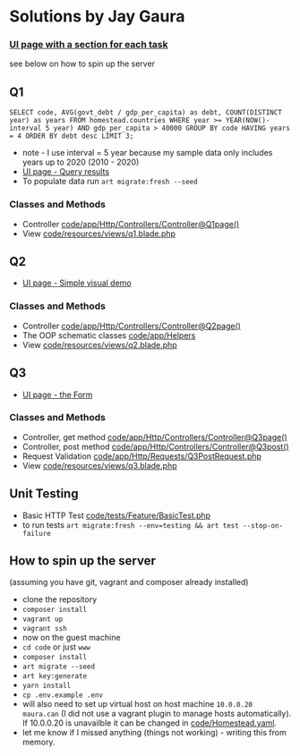 # Solutions by Jay Gaura
### [UI page with a section for each task](http://maura.can)
see below on how to spin up the server


## Q1
`
SELECT
	code,
	AVG(govt_debt / gdp_per_capita) as debt,
	COUNT(DISTINCT year) as years
FROM homestead.countries
WHERE year >= YEAR(NOW()-interval 5 year) AND gdp_per_capita > 40000
GROUP BY code
HAVING years = 4
ORDER BY debt desc
LIMIT 3;
`
* note - I use interval = 5 year because my sample data only includes years up to 2020 (2010 - 2020)
* [UI page - Query results](http://maura.can/q1)
* To populate data run `art migrate:fresh --seed`

### Classes and Methods

* Controller [code/app/Http/Controllers/Controller@Q1page()](code/app/Http/Controllers/Controller.php#L18)
* View [code/resources/views/q1.blade.php](code/resources/views/q1.blade.php)

## Q2

* [UI page - Simple visual demo](http://maura.can/q2)

### Classes and Methods

* Controller [code/app/Http/Controllers/Controller@Q2page()](code/app/Http/Controllers/Controller.php#L40)
* The OOP schematic classes [code/app/Helpers](code/app/Helpers)
* View [code/resources/views/q2.blade.php](code/resources/views/q2.blade.php)

## Q3

* [UI page - the Form](http://maura.can/q3)
### Classes and Methods

* Controller, get method [code/app/Http/Controllers/Controller@Q3page()](code/app/Http/Controllers/Controller.php#L67)
* Controller, post method [code/app/Http/Controllers/Controller@Q3post()](code/app/Http/Controllers/Controller.php#L80)
* Request Validation [code/app/Http/Requests/Q3PostRequest.php](code/app/Http/Requests/Q3PostRequest.php)
* View [code/resources/views/q3.blade.php](code/resources/views/q3.blade.php)

## Unit Testing

* Basic HTTP Test [code/tests/Feature/BasicTest.php](code/tests/Feature/BasicTest.php)
* to run tests `art migrate:fresh --env=testing && art test --stop-on-failure`

## How to spin up the server
(assuming you have git, vagrant and composer already installed)

* clone the repository
* `composer install`
* `vagrant up`
* `vagrant ssh`
* now on the guest machine
* `cd code` or just `www`
* `composer install`
* `art migrate --seed`
* `art key:generate`
* `yarn install`
* `cp .env.example .env`
* will also need to set up virtual host on host machine `10.0.0.20 maura.can` (I did not use a vagrant plugin to manage hosts automatically). If 10.0.0.20 is unavailble it can be changed in [code/Homestead.yaml](code/Homestead.yaml).
* let me know if I missed anything (things not working) - writing this from memory.
